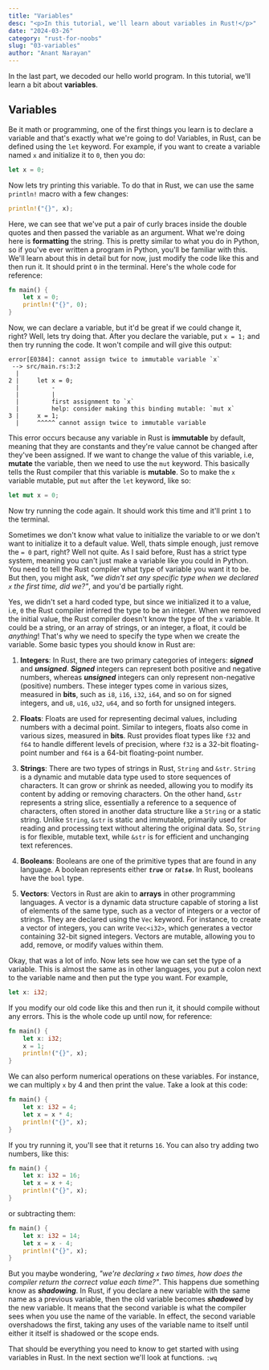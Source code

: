 ```yaml
---
title: "Variables"
desc: "<p>In this tutorial, we'll learn about variables in Rust!</p>"
date: "2024-03-26"
category: "rust-for-noobs"
slug: "03-variables"
author: "Anant Narayan"
---
```


In the last part, we decoded our hello world program. In this tutorial, we'll learn a bit about **variables**.

## Variables

Be it math or programming, one of the first things you learn is to declare a variable and that's exactly what we're going to do! Variables, in Rust, can be defined using the `let` keyword. For example, if you want to create a variable named `x` and initialize it to `0`, then you do:
```rust
let x = 0;
```
Now lets try printing this variable. To do that in Rust, we can use the same `println!` macro with a few changes:
```rust
println!("{}", x);
```
Here, we can see that we've put a pair of curly braces inside the double quotes and then passed the variable as an argument. What we're doing here is **formatting** the string. This is pretty similar to what you do in Python, so if you've ever written a program in Python, you'll be familiar with this. We'll learn about this in detail but for now, just modify the code like this and then run it. It should print `0` in the terminal. Here's the whole code for reference:
```rust
fn main() {
    let x = 0;
    println!("{}", 0);
}
```
Now, we can declare a variable, but it'd be great if we could change it, right? Well, lets try doing that. After you declare the variable, put `x = 1;` and then try running the code. It won't compile and will give this output:
```
error[E0384]: cannot assign twice to immutable variable `x`
 --> src/main.rs:3:2
  |
2 |     let x = 0;
  |         -
  |         |
  |         first assignment to `x`
  |         help: consider making this binding mutable: `mut x`
3 |     x = 1;
  |     ^^^^^ cannot assign twice to immutable variable
```

This error occurs because any variable in Rust is **immutable** by default, meaning that they are constants and they're value cannot be changed after they've been assigned. If we want to change the value of this variable, i.e, **mutate** the variable, then we need to use the `mut` keyword. This basically tells the Rust compiler that this variable is **mutable**. So to make the `x` variable mutable, put `mut` after the `let` keyword, like so:
```rust
let mut x = 0;
```
Now try running the code again. It should work this time and it'll print `1` to the terminal.

Sometimes we don't know what value to initialize the variable to or we don't want to initialize it to a default value. Well, thats simple enough, just remove the `= 0` part, right? Well not quite. As I said before, Rust has a strict type system, meaning you can't just make a variable like you could in Python. You need to tell the Rust compiler what type of variable you want it to be. But then, you might ask, *"we didn't set any specific type when we declared `x` the first time, did we?"*, and you'd be partially right.

Yes, we didn't set a hard coded type, but since we initialized it to a value, i.e, `0` the Rust compiler inferred the type to be an integer. When we removed the initial value, the Rust compiler doesn't know the type of the `x` variable. It could be a string, or an array of strings, or an integer, a float, it could be *anything*! That's why we need to specify the type when we create the variable. Some basic types you should know in Rust are:

1. **Integers**: In Rust, there are two primary categories of integers: ***signed*** and ***unsigned***. ***Signed*** integers can represent both positive and negative numbers, whereas ***unsigned*** integers can only represent non-negative (positive) numbers. These integer types come in various sizes, measured in **bits**, such as `i8`, `i16`, `i32`, `i64`, and so on for signed integers, and `u8`, `u16`, `u32`, `u64`, and so forth for unsigned integers.

2. **Floats**: Floats are used for representing decimal values, including numbers with a decimal point. Similar to integers, floats also come in various sizes, measured in **bits**. Rust provides float types like `f32` and `f64` to handle different levels of precision, where `f32` is a 32-bit floating-point number and `f64` is a 64-bit floating-point number.

3. **Strings**: There are two types of strings in Rust, `String` and `&str`. `String` is a dynamic and mutable data type used to store sequences of characters. It can grow or shrink as needed, allowing you to modify its content by adding or removing characters. On the other hand, `&str` represents a string slice, essentially a reference to a sequence of characters, often stored in another data structure like a `String` or a static string. Unlike `String`, `&str` is static and immutable, primarily used for reading and processing text without altering the original data. So, `String` is for flexible, mutable text, while `&str` is for efficient and unchanging text references.

4. **Booleans**: Booleans are one of the primitive types that are found in any language. A boolean represents either ***`true`*** or ***`false`***. In Rust, booleans have the `bool` type.

5. **Vectors**: Vectors in Rust are akin to **arrays** in other programming languages. A vector is a dynamic data structure capable of storing a list of elements of the same type, such as a vector of integers or a vector of strings. They are declared using the `Vec` keyword. For instance, to create a vector of integers, you can write `Vec<i32>`, which generates a vector containing 32-bit signed integers. Vectors are mutable, allowing you to add, remove, or modify values within them.


Okay, that was a lot of info. Now lets see how we can set the type of a variable. This is almost the same as in other languages, you put a colon next to the variable name and then put the type you want. For example,
```rust
let x: i32;
```

If you modify our old code like this and then run it, it should compile without any errors. This is the whole code up until now, for reference:
```rust
fn main() {
    let x: i32;
    x = 1;
    println!("{}", x);
}
```

We can also perform numerical operations on these variables. For instance, we can multiply `x` by 4 and then print the value. Take a look at this code:
```rust
fn main() {
    let x: i32 = 4;
    let x = x * 4;
    println!("{}", x);
}
```

If you try running it, you'll see that it returns `16`. You can also try adding two numbers, like this:
```rust
fn main() {
    let x: i32 = 16;
    let x = x + 4;
    println!("{}", x);
}
```

or subtracting them:
```rust
fn main() {
    let x: i32 = 14;
    let x = x - 4;
    println!("{}", x);
}
```

But you maybe wondering, *"we're declaring `x` two times, how does the compiler return the correct value each time?"*. This happens due something know as ***shadowing***. In Rust, if you declare a new variable with the same name as a previous variable, then the old variable becomes ***shadowed*** by the new variable. It means that the second variable is what the compiler sees when you use the name of the variable. In effect, the second variable overshadows the first, taking any uses of the variable name to itself until either it itself is shadowed or the scope ends.

That should be everything you need to know to get started with using variables in Rust. In the next section we'll look at functions. `:wq`
